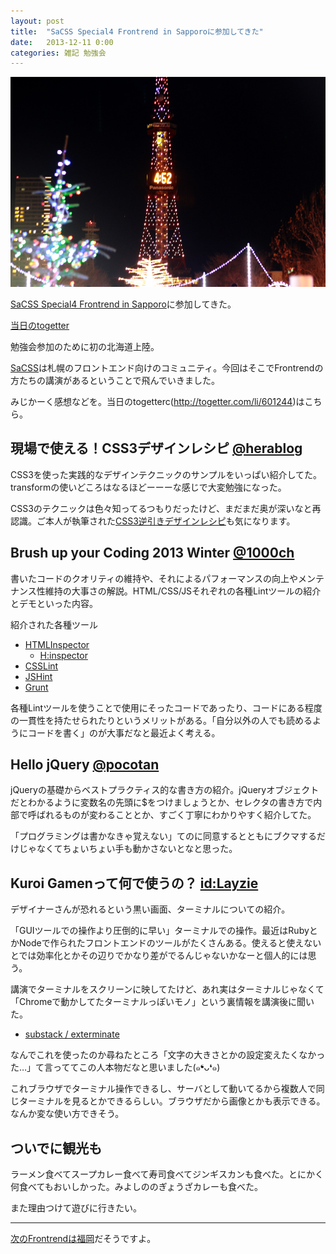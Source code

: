```yaml
---
layout: post
title:  "SaCSS Special4 Frontrend in Sapporoに参加してきた"
date:   2013-12-11 0:00
categories: 雑記 勉強会
---
```


![/img/photo/2013-12-11.jpg](/img/photo/2013-12-11.jpg)

[SaCSS Special4 Frontrend in Sapporo](http://sacss.net/special04/)に参加してきた。

[当日のtogetter](http://togetter.com/li/601244)


勉強会参加のために初の北海道上陸。

[SaCSS](http://sacss.net/)は札幌のフロントエンド向けのコミュニティ。今回はそこでFrontrendの方たちの講演があるということで飛んでいきました。

みじかーく感想などを。当日のtogetterc(http://togetter.com/li/601244)はこちら。

## 現場で使える！CSS3デザインレシピ [@herablog](https://twitter.com/herablog)

CSS3を使った実践的なデザインテクニックのサンプルをいっぱい紹介してた。transformの使いどころはなるほどーーーな感じで大変勉強になった。

CSS3のテクニックは色々知ってるつもりだったけど、まだまだ奥が深いなと再認識。ご本人が執筆された[CSS3逆引きデザインレシピ](http://books.shoeisha.co.jp/book/b109516.html)も気になります。


## Brush up your Coding 2013 Winter [@1000ch](https://twitter.com/1000ch)

書いたコードのクオリティの維持や、それによるパフォーマンスの向上やメンテナンス性維持の大事さの解説。HTML/CSS/JSそれぞれの各種Lintツールの紹介とデモといった内容。

紹介された各種ツール

* [HTMLInspector](https://github.com/philipwalton/html-inspector)
    * [H:inspector](https://chrome.google.com/webstore/detail/hinspector/poeiekompeckjdiigdamalgoahpldgbp)
* [CSSLint](https://github.com/stubbornella/csslint)
* [JSHint](http://jshint.com/)
* [Grunt](http://gruntjs.com)

各種Lintツールを使うことで使用にそったコードであったり、コードにある程度の一貫性を持たせられたりというメリットがある。「自分以外の人でも読めるようにコードを書く」のが大事だなと最近よく考える。


## Hello jQuery [@pocotan](https://twitter.com/pocotan001)


jQueryの基礎からベストプラクティス的な書き方の紹介。jQueryオブジェクトだとわかるように変数名の先頭に$をつけましょうとか、セレクタの書き方で内部で呼ばれるものが変わることとか、すごく丁寧にわかりやすく紹介してた。

「プログラミングは書かなきゃ覚えない」てのに同意するとともにブクマするだけじゃなくてちょいちょい手も動かさないとなと思った。


## Kuroi Gamenって何で使うの？ [id:Layzie](http://layzie.hatenablog.com/about)

デザイナーさんが恐れるという黒い画面、ターミナルについての紹介。

「GUIツールでの操作より圧倒的に早い」ターミナルでの操作。最近はRubyとかNodeで作られたフロントエンドのツールがたくさんある。使えると使えないとでは効率化とかその辺りでかなり差がでるんじゃないかなーと個人的には思う。

講演でターミナルをスクリーンに映してたけど、あれ実はターミナルじゃなくて「Chromeで動かしてたターミナルっぽいモノ」という裏情報を講演後に聞いた。

* [substack / exterminate](https://github.com/substack/exterminate)

なんでこれを使ったのか尋ねたところ「文字の大きさとかの設定変えたくなかった…」て言っててこの人本物だなと思いました(๑❛ᴗ❛๑)

これブラウザでターミナル操作できるし、サーバとして動いてるから複数人で同じターミナルを見るとかできるらしい。ブラウザだから画像とかも表示できる。なんか変な使い方できそう。


## ついでに観光も

ラーメン食べてスープカレー食べて寿司食べてジンギスカンも食べた。とにかく何食べてもおいしかった。みよしののぎょうざカレーも食べた。

また理由つけて遊びに行きたい。

---

[次のFrontrendは福岡](http://frontendfrogs.org/frontrend/)だそうですよ。

